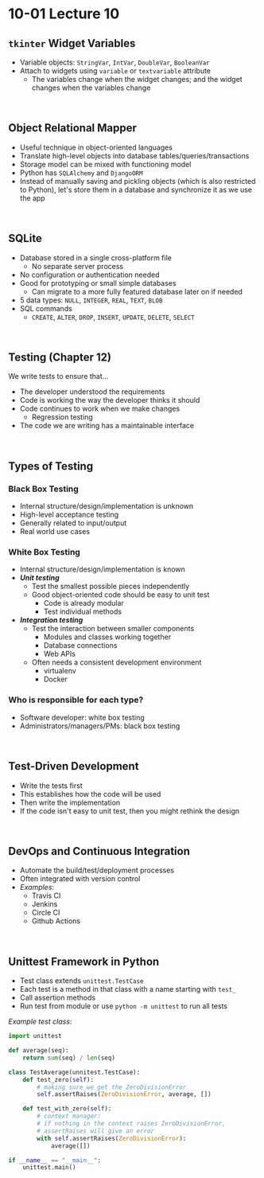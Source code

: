 # 10-01 Lecture 10

## `tkinter` Widget Variables

- Variable objects: `StringVar`, `IntVar`, `DoubleVar`, `BooleanVar`
- Attach to widgets using `variable` or `textvariable` attribute
  - The variables change when the widget changes; and the widget changes when the variables change

<br>

## Object Relational Mapper

- Useful technique in object-oriented languages
- Translate high-level objects into database tables/queries/transactions
- Storage model can be mixed with functioning model
- Python has `SQLAlchemy` and `DjangoORM`
- Instead of manually saving and pickling objects (which is also restricted to Python), let's store them in a database and synchronize it as we use the app

<br>

## SQLite

- Database stored in a single cross-platform file
  - No separate server process
- No configuration or authentication needed
- Good for prototyping or small simple databases
  - Can migrate to a more fully featured database later on if needed
- 5 data types: `NULL`, `INTEGER`, `REAL`, `TEXT`, `BLOB`
- SQL commands
  - `CREATE`, `ALTER`, `DROP`, `INSERT`, `UPDATE`, `DELETE`, `SELECT`

<br>

## Testing (Chapter 12)

We write tests to ensure that...
- The developer understood the requirements
- Code is working the way the developer thinks it should
- Code continues to work when we make changes
  - Regression testing
- The code we are writing has a maintainable interface

<br>

## Types of Testing

### **Black Box Testing**
- Internal structure/design/implementation is unknown
- High-level acceptance testing
- Generally related to input/output
- Real world use cases

### **White Box Testing**
- Internal structure/design/implementation is known
- ***Unit testing***
  - Test the smallest possible pieces independently
  - Good object-oriented code should be easy to unit test
    - Code is already modular
    - Test individual methods
- ***Integration testing***
  - Test the interaction between smaller components
    - Modules and classes working together
    - Database connections
    - Web APIs
  - Often needs a consistent development environment
    - virtualenv
    - Docker

### Who is responsible for each type?

- Software developer: white box testing
- Administrators/managers/PMs: black box testing

<br>

## Test-Driven Development

- Write the tests first
- This establishes how the code will be used
- Then write the implementation
- If the code isn't easy to unit test, then you might rethink the design

<br>

## DevOps and Continuous Integration

- Automate the build/test/deployment processes
- Often integrated with version control
- *Examples*:
  - Travis CI
  - Jenkins
  - Circle CI
  - Github Actions

<br>

## Unittest Framework in Python

- Test class extends `unittest.TestCase`
- Each test is a method in that class with a name starting with `test_`
- Call assertion methods
- Run test from module or use `python -m unittest` to run all tests

*Example test class*:

```python
import unittest

def average(seq):
    return sum(seq) / len(seq)

class TestAverage(unnitest.TestCase):
    def test_zero(self):
        # making sure we get the ZeroDivisionError
        self.assertRaises(ZeroDivisionError, average, [])

    def test_with_zero(self):
        # context manager:
        # if nothing in the context raises ZeroDivisionError,
        # assertRaises will give an error
        with self.assertRaises(ZeroDivisionError):
            average([])

if __name__ == "__main__":
    unittest.main()
```
